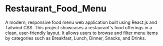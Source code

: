 # Restaurant_Food_Menu
A modern, responsive food menu web application built using React.js and Tailwind CSS. This project showcases a restaurant's food offerings in a clean, user-friendly layout. It allows users to browse and filter menu items by categories such as Breakfast, Lunch, Dinner, Snacks, and Drinks.
